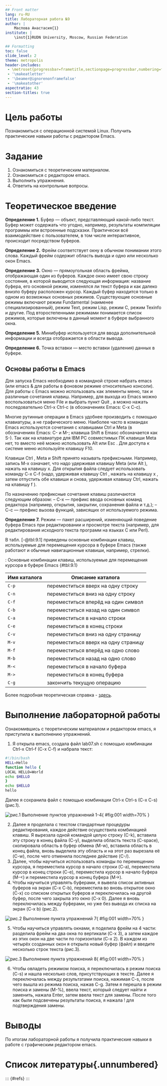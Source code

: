 ```yaml
---
## Front matter
lang: ru-RU
title: Лабораторная работа №9
author: |
	Маслова Анастасия{1}
institute: |
	\inst{1}RUDN University, Moscow, Russian Federation

## Formatting
toc: false
slide_level: 2
theme: metropolis
header-includes: 
 - \metroset{progressbar=frametitle,sectionpage=progressbar,numbering=fraction}
 - '\makeatletter'
 - '\beamer@ignorenonframefalse'
 - '\makeatother'
aspectratio: 43
section-titles: true
---
```


# Цель работы

Познакомиться с операционной системой Linux. Получить практические навыки работы с редактором Emacs.

# Задание

1. Ознакомиться с теоретическим материалом.
2. Ознакомиться с редактором emacs.
3. Выполнить упражнения.
4. Ответить на контрольные вопросы.

# Теоретическое введение

**Определение 1.** Буфер — объект, представляющий какой-либо текст. Буфер может содержать что угодно, например, результаты компиляции программы или встроенные подсказки. Практически всё взаимодействие с пользователем, в том числе интерактивное, происходит посредством буферов.

**Определение 2.** Фрейм соответствует окну в обычном понимании этого слова. Каждый фрейм содержит область вывода и одно или несколько окон Emacs.

**Определение 3.** Окно — прямоугольная область фрейма, отображающая один из буферов. Каждое окно имеет свою строку состояния, в которой выводится следующая информация: название буфера, его основной режим, изменялся ли текст буфера и как далеко внизпо буферу расположен курсор. Каждый буфер находится только в одном из возможных основных режимов. Существующие основные режимы включают режим Fundamental (наименее специализированный), режим Text, режим Lisp, режим С, режим Texinfo и другие. Под второстепенными режимами понимается список режимов, которые включены в данный момент в буфере выбранного окна.

**Определение 5.** Минибуфер используется для ввода дополнительной информации и всегда отображается в области вывода.

**Определение 6.** Точка вставки — место вставки (удаления) данных в буфере.

## Основы работы в Emacs

Для запуска Emacs необходимо в командной строке набрать emacs (или emacs & для работы в фоновом режиме относительно консоли). Для работы с Emacs можно использовать как элементы меню, так и различные сочетания клавиш. Например, для выхода из Emacs можно воспользоваться меню File и выбрать пункт Quit , а можно нажать последовательно Ctrl-x Ctrl-c (в обозначениях Emacs: C-x C-c).

Многие рутинные операции в Emacs удобнее производить с помощью клавиатуры, а не графического меню. Наиболее часто в командах Emacs используются сочетания c клавишами Ctrl и Meta (в обозначениях Emacs: C- и M-; клавиша Shift в Emasc обозначается как S-). Так как на клавиатуре для IBM PC совместимых ПК клавиши Meta нет, то вместо неё можно использовать Alt или Esc . Для доступа к системе меню используйте клавишу F10.

Клавиши Ctrl , Meta и Shift принято называть префиксными. Например, запись M-x означает, что надо удерживая клавишу Meta (или Alt ), нажать на клавишу x. Для открытия файла следует использовать команду C-x C-f (надо, удерживая клавишу Ctrl , нажать на клавишу x , затем отпустить обе клавиши и снова, удерживая клавишу Ctrl, нажать на клавишу f ).

По назначению префиксные сочетания клавиш различаются следующим образом:
	– C-x — префикс ввода основных команд редактора (например, открытия, закрытии, сохранения файла и т.д.);
	– C-c — префикс вызова функций, зависящих от используемого режима.
	
**Определение 7.** Режим — пакет расширений, изменяющий поведение буфера Emacs при редактировании и просмотре текста (например, для редактирования исходного текста программ на языках С или Perl).

В табл. [-@tbl:9.1] приведены основные комбинации клавиш, используемые для перемещения курсора в буфере Emacs (также работают и обычные навигационные клавиши, например, стрелки).

: Основные комбинации клавиш, используемые для перемещения курсора в буфере Emacs {#tbl:9.1} 

| Имя каталога | Описание каталога                                                                                                          |
|--------------|----------------------------------------------------------------------------------------------------------------------------|
| `C-p`        | переместиться вверх на одну строку                                               	                                    |
| `C-n`        | переместиться вниз на одну строку							    			            |
| `C-f`        | переместиться вперёд на один символ                                        						    |
| `C-b`        | переместиться назад на один символ 							  				    |
| `C-a`        | переместиться в начало строки                                                                              		    |
| `C-e`        | переместиться в конец строки                                                                                  		    |
| `C-v`        | переместиться вниз на одну страницу                                                                    	            |
| `M-v`        | переместиться вверх на одну страницу                                                                                       |
| `M-f`        | переместиться вперёд на одно слово 											    |
| `M-b`        | переместиться назад на одно слово                                                                                          |
| `M-<`        | переместиться в начало буфера                                                                                		    |
| `M->`        | переместиться в конец буфера                                                                                               |
| `C-g`        | закончить текущую операцию                                                                              		    |

Более подробная теоретическая справка - [здесь](https://esystem.rudn.ru/pluginfile.php/1383183/mod_resource/content/5/009-lab_emacs.pdf).

# Выполнение лабораторной работы

Ознакомившись с теоретическим материалом и редактором emacs, я приступила к выполнению упражнений.
1. Я открыла emacs, создала файл lab07.sh с помощью комбинации Ctrl-x Ctrl-f (C-x C-f) и набрала текст:
```bash
#!/bin/bash
HELL=Hello
function hello {
LOCAL HELLO=World
echo $HELLO
}
echo $HELLO
hello
```
Далее я сохранила файл с помощью комбинации Ctrl-x Ctrl-s (C-x C-s) (рис.1).

![рис.1 Выполнение пунктов упражнений 1-4](images/1.png){ #fig:001 width=70% }

2. Далее я проделала с текстом стандартные процедуры редактирования, каждое действие осуществила комбинацией клавиш. Я вырезала одной командой целую строку (С-k), вставила эту строку в конец файла (С-у), выделила область текста (C-space), скопировала область в буфер обмена (M-w), вставила область в конец файла, вновь выделила эту область и на этот раз вырезала её (C-w), после чего отменила последнее действие (C-/).
3. Далее, чтобы научиться использовать команды по перемещению курсора, я переместила курсор в начало строки (C-a), переместила курсор в конец строки (C-e), переместила курсор в начало буфера (M-<) и переместила курсор в конец буфера (M->).
4. Чтобы научиться управлять буферами, я вывела список активных буферов на экран (C-x C-b), переместила во вновь открытое окно (C-x) со списком открытых буферов и переключилась на другой буфер, после чего закрыла это окно (C-x 0). Далее я вновь переключилась между буферами, но уже без вывода их списка на экран (C-x b) (рис.2).

![рис.2 Выполнение пункта упражнений 7](images/2.png){ #fig:001 width=70% }

5. Чтобы научиться управлять окнами, я поделила фрейм на 4 части: разделила фрейм на два окна по вертикали (C-x 3), а затем каждое из этих окон на две части по горизонтали (C-x 2). В каждом из четырёх созданных окон я открыла новый буфер (файл) и введите несколько строк текста (рис.3).

![рис.3 Выполнение пункта упражнений 8](images/3.png){ #fig:001 width=70% }

6. Чтобы овладеть режимом поиска, я переключилась в режим поиска (C-s) и нашла несколько слов, присутствующих в тексте. Далее я переключалась между результатами поиска, нажимая C-s, после чего вышла из режима поиска, нажав C-g. Затем я перешла в режим поиска и замены (M-%), ввела текст, который следует найти и заменить, нажала Enter, затем ввела текст для замены. После того как были подсвечены результаты поиска, я нажала ! для подтверждения замены.

# Выводы

По итогам лабораторной работы я получила практические навыки в работе с графическим редактором emacs.

# Список литературы{.unnumbered}

::: {#refs}
:::

